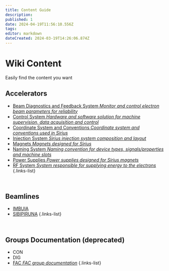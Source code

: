 ```yaml
---
title: Content Guide
description: 
published: 1
date: 2024-04-19T11:56:10.556Z
tags: 
editor: markdown
dateCreated: 2024-03-19T14:26:06.874Z
---
```


# Wiki Content
Easily find the content you want

## Accelerators

- [Beam Diagnostics and Feedback System *Monitor and control electron beam parameters for reliability*](/Machine/beam_diag_feedback_syst)
- [Control System *Hardware and software solution for machine supervision, data acquisition and control*](/Machine/control_system)
- [Coordinate System and Conventions *Coordinate system and conventions used in Sirius*](/Machine/coord_syst)
- [Injection System *Sirius injection system composition and layout*](/Machine/injection_system)
- [Magnets *Magnets designed for Sirius*](/Machine/magnets)
- [Naming System *Naming convention for device types, signals/properties and machine slots*](/Machine/naming_system)
- [Power Supplies *Power supplies designed for Sirius magnets*](/Machine/power_supplies)
- [RF System *System responsible for supplying energy to the electrons*](/Machine/rf_system)
{.links-list}

<br />

## Beamlines

- [IMBUIA](/Beamlines/Imbuia/imb_page)
- [SIBIPIRUNA](/Beamlines/Imbuia/sib_page)
{.links-list}

<br />

## Groups Documentation (deprecated)

- CON
- DIG
- [FAC *FAC group documentation*](/Machine/Groups/FAC/fac_page)
{.links-list}